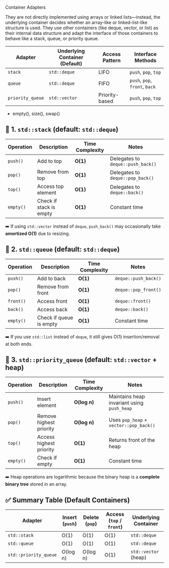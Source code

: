 Container Adapters

They are not directly implemented using arrays or linked lists—instead, the underlying container decides whether an array-like or linked-list-like structure is used.
They use other containers (like deque, vector, or list) as their internal data structure and adapt the interface of those containers to behave like a stack, queue, or priority queue.

| Adapter          | Underlying Container (Default) | Access Pattern | Interface Methods              |
| ---------------- | ------------------------------ | -------------- | ------------------------------ |
| `stack`          | `std::deque`                   | LIFO           | `push`, `pop`, `top`           |
| `queue`          | `std::deque`                   | FIFO           | `push`, `pop`, `front`, `back` |
| `priority_queue` | `std::vector`                  | Priority-based | `push`, `pop`, `top`           |

+ empty(), size(), swap()


## 🔹 1. `std::stack` (default: `std::deque`)

| Operation | Description             | Time Complexity | Notes                             |
| --------- | ----------------------- | --------------- | --------------------------------- |
| `push()`  | Add to top              | **O(1)**        | Delegates to `deque::push_back()` |
| `pop()`   | Remove from top         | **O(1)**        | Delegates to `deque::pop_back()`  |
| `top()`   | Access top element      | **O(1)**        | Delegates to `deque::back()`      |
| `empty()` | Check if stack is empty | **O(1)**        | Constant time                     |

➡️ If using `std::vector` instead of `deque`, `push_back()` may occasionally take **amortized O(1)** due to resizing.

## 🔹 2. `std::queue` (default: `std::deque`)

| Operation | Description             | Time Complexity | Notes                |
| --------- | ----------------------- | --------------- | -------------------- |
| `push()`  | Add to back             | **O(1)**        | `deque::push_back()` |
| `pop()`   | Remove from front       | **O(1)**        | `deque::pop_front()` |
| `front()` | Access front            | **O(1)**        | `deque::front()`     |
| `back()`  | Access back             | **O(1)**        | `deque::back()`      |
| `empty()` | Check if queue is empty | **O(1)**        | Constant time        |

➡️ If you use `std::list` instead of `deque`, it still gives O(1) insertion/removal at both ends.

## 🔹 3. `std::priority_queue` (default: `std::vector` + heap)

| Operation | Description             | Time Complexity | Notes                                      |
| --------- | ----------------------- | --------------- | ------------------------------------------ |
| `push()`  | Insert element          | **O(log n)**    | Maintains heap invariant using `push_heap` |
| `pop()`   | Remove highest priority | **O(log n)**    | Uses `pop_heap` + `vector::pop_back()`     |
| `top()`   | Access highest priority | **O(1)**        | Returns front of the heap                  |
| `empty()` | Check if empty          | **O(1)**        | Constant time                              |

➡️ Heap operations are logarithmic because the binary heap is a **complete binary tree** stored in an array.

## ✅ Summary Table (Default Containers)

| Adapter               | Insert (`push`) | Delete (`pop`) | Access (`top` / `front`) | Underlying Container |
| --------------------- | --------------- | -------------- | ------------------------ | -------------------- |
| `std::stack`          | O(1)            | O(1)           | O(1)                     | `std::deque`         |
| `std::queue`          | O(1)            | O(1)           | O(1)                     | `std::deque`         |
| `std::priority_queue` | O(log n)        | O(log n)       | O(1)                     | `std::vector` (heap) |


